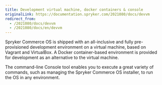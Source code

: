 ```yaml
---
title: Development virtual machine, docker containers & console
originalLink: https://documentation.spryker.com/2021080/docs/devvm
redirect_from:
  - /2021080/docs/devvm
  - /2021080/docs/en/devvm
---
```


Spryker Commerce OS is shipped with an all-inclusive and fully pre-provisioned development environment on a virtual machine, based on Vagrant and VirtualBox. A Docker container-based environment is provided for development as an alternative to the virtual machine.

The command-line Console tool enables you to execute a great variety of commands, such as managing the Spryker Commerce OS installer, to run the OS in any environment.
